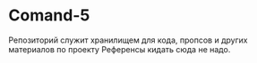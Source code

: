 # Comand-5
Репозиторий служит хранилищем для кода, пропсов и других материалов по проекту
Референсы кидать сюда не надо.
